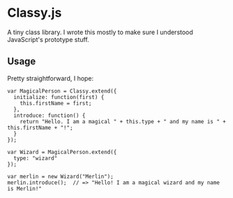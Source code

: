 Classy.js
=========

A tiny class library. I wrote this mostly to make sure I understood JavaScript's prototype stuff.

Usage
-----

Pretty straightforward, I hope:

    var MagicalPerson = Classy.extend({
      initialize: function(first) {
        this.firstName = first;
      },
      introduce: function() {
        return "Hello. I am a magical " + this.type + " and my name is " + this.firstName + "!";
      }
    });

    var Wizard = MagicalPerson.extend({
      type: "wizard"
    });

    var merlin = new Wizard("Merlin");
    merlin.introduce();  // => "Hello! I am a magical wizard and my name is Merlin!"
